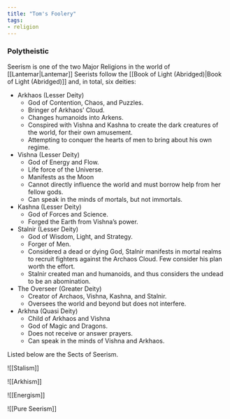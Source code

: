 ```yaml
---
title: "Tom's Foolery"
tags:
- religion
---
```

### Polytheistic

Seerism is one of the two Major Religions in the world of [[Lantemar|Lantemar]] Seerists follow the [[Book of Light (Abridged)|Book of Light (Abridged)]] and, in total, six deities:

 - Arkhaos (Lesser Deity)
	 - God of Contention, Chaos, and Puzzles.
	 - Bringer of Arkhaos’ Cloud.
	 - Changes humanoids into Arkens.
	 - Conspired with Vishna and Kashna to create the dark creatures of the world, for their own amusement.
	 - Attempting to conquer the hearts of men to bring about his own regime.
 - Vishna (Lesser Deity)
	 - God of Energy and Flow.
	 - Life force of the Universe.
	 - Manifests as the Moon
	 - Cannot directly influence the world and must borrow help from her fellow gods.
	 - Can speak in the minds of mortals, but not immortals.
 - Kashna (Lesser Deity)
	 - God of Forces and Science.
	 - Forged the Earth from Vishna’s power.
 - Stalnir (Lesser Deity)
	 - God of Wisdom, Light, and Strategy.
	 - Forger of Men.
	 - Considered a dead or dying God, Stalnir manifests in mortal realms to recruit fighters against the Archaos Cloud. Few consider his plan worth the effort.
	 - Stalnir created man and humanoids, and thus considers the undead to be an abomination.
 - The Overseer (Greater Deity)
	 - Creator of Archaos, Vishna, Kashna, and Stalnir.
	 - Oversees the world and beyond but does not interfere.
 - Arkhna (Quasi Deity)
	 - Child of Arkhaos and Vishna
	 - God of Magic and Dragons.
	 - Does not receive or answer prayers.
	 - Can speak in the minds of Vishna and Arkhaos.

Listed below are the Sects of Seerism.

![[Stalism]]

![[Arkhism]]

![[Energism]]

![[Pure Seerism]]

